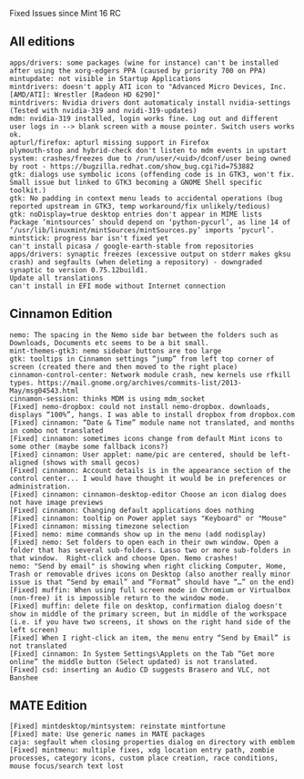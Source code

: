 Fixed Issues since Mint 16 RC

All editions
------------
	apps/drivers: some packages (wine for instance) can't be installed after using the xorg-edgers PPA (caused by priority 700 on PPA)	
	mintupdate: not visible in Startup Applications	
	mintdrivers: doesn't apply ATI icon to "Advanced Micro Devices, Inc. [AMD/ATI]: Wrestler [Radeon HD 6290]"	
	mintdrivers: Nvidia drivers dont automaticaly install nvidia-settings (Tested with nvidia-319 and nvidi-319-updates)
	mdm: nvidia-319 installed, login works fine. Log out and different user logs in --> blank screen with a mouse pointer. Switch users works ok.
	apturl/firefox: apturl missing support in Firefox	
	plymouth-stop and hybrid-check don't listen to mdm events in upstart
	system: crashes/freezes	due to /run/user/<uid>/dconf/user being owned by root - https://bugzilla.redhat.com/show_bug.cgi?id=753882	
	gtk: dialogs use symbolic icons (offending code is in GTK3, won't fix. Small issue but linked to GTK3 becoming a GNOME Shell specific toolkit.)
	gtk: No padding in context menu leads to accidental operations (bug reported upstream in GTK3, temp workaround/fix unlikely/tedious)
	gtk: noDisplay=true desktop entries don't appear in MIME lists
	Package ‘mintsources’ should depend on ‘python-pycurl’, as line 14 of ‘/usr/lib/linuxmint/mintSources/mintSources.py’ imports ‘pycurl’.	
	mintstick: progress bar isn't fixed yet
	can't install picasa / google-earth-stable from repositories
	apps/drivers: synaptic freezes (excessive output on stderr makes gksu crash) and segfaults (when deleting a repository) - downgraded synaptic to version 0.75.12build1.
	Update all translations
	can't install in EFI mode without Internet connection	

Cinnamon Edition
----------------
	nemo: The spacing in the Nemo side bar between the folders such as Downloads, Documents etc seems to be a bit small.	
	mint-themes-gtk3: nemo sidebar buttons are too large
	gtk: tooltips in Cinnamon settings “jump” from left top corner of screen (created there and then moved to the right place)	
	cinnamon-control-center: Network module crash, new kernels use rfkill types. https://mail.gnome.org/archives/commits-list/2013-May/msg04543.html
	cinnamon-session: thinks MDM is using mdm_socket
	[Fixed] nemo-dropbox: could not install nemo-dropbox. downloads, displays “100%”, hangs. I was able to install dropbox from dropbox.com		
	[Fixed] cinnamon: “Date & Time” module name not translated, and months in combo not translated
	[Fixed] cinnamon: sometimes icons change from default Mint icons to some other (maybe some fallback icons?)	
	[Fixed] cinnamon: User applet: name/pic are centered, should be left-aligned (shows with small gecos)
	[Fixed] cinnamon: Account details is in the appearance section of the control center... I would have thought it would be in preferences or administration.		
	[Fixed] cinnamon: cinnamon-desktop-editor Choose an icon dialog does not have image previews	
    [Fixed] cinnamon: Changing default applications does nothing
    [Fixed] cinnamon: tooltip on Power applet says "Keyboard" or "Mouse"
	[Fixed] cinnamon: missing timezone selection
	[Fixed] nemo: mime commands show up in the menu (add nodisplay)
	[Fixed] nemo: Set folders to open each in their own window. Open a folder that has several sub-folders. Lasso two or more sub-folders in that window.  Right-click and choose Open. Nemo crashes!
	nemo: "Send by email" is showing when right clicking Computer, Home, Trash or removable drives icons on Desktop (also another really minor issue is that “Send by email” and “Format” should have “…” on the end)
	[Fixed] muffin: When using full screen mode in Chromium or Virtualbox (non-free) it is impossible return to the window mode.
	[Fixed] muffin: delete file on desktop, confirmation dialog doesn't show in middle of the primary screen, but in middle of the workspace (i.e. if you have two screens, it shows on the right hand side of the left screen)
	[Fixed] When I right-click an item, the menu entry “Send by Email” is not translated
	[Fixed] cinnamon: In System Settings\Applets on the Tab “Get more online” the middle button (Select updated) is not translated.
	[Fixed] csd: inserting an Audio CD suggests Brasero and VLC, not Banshee

MATE Edition
------------
	[Fixed] mintdesktop/mintsystem: reinstate mintfortune
	[Fixed] mate: Use generic names in MATE packages
	caja: segfault when closing properties dialog on directory with emblem
	[Fixed] mintmenu: multiple fixes, xdg location entry path, zombie processes, category icons, custom place creation, race conditions, mouse focus/search text lost	